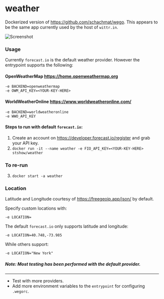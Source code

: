 # weather

Dockerized version of https://github.com/schachmat/wego. 
This appears to be the same app currently used by the host of `wittr.in`.

![Screenshot](https://github.com/stshow/weather/weather-scrot.png)
### Usage

Currently `forecast.io` is the default weather provider. However the entrypoint supports the following:

#### OpenWeatherMap https://home.openweathermap.org

```
-e BACKEND=openweathermap
-e OWM_API_KEY=<YOUR-KEY-HERE>
```

#### WorldWeatherOnline https://www.worldweatheronline.com/

```
-e BACKEND=worldweatheronline
-e WWO_API_KEY
```

#### Steps to run with default `forecast.io`:

1. Create an account on https://developer.forecast.io/register and grab your API key.
2. `docker run -it --name weather -e FIO_API_KEY=<YOUR-KEY-HERE> stshow/weather`

### To re-run
3. `docker start -a weather`

### Location 
Latitude and Longitude courtesy of https://freegeoip.app/json/ by default.

Specify custom locations with:

```
-e LOCATION=
```
The default `forecast.io` only supports latitude and longitude:

```
-e LOCATION=40.748,-73.985
```

While others support:

```
-e LOCATION="New York"
```
##### Note: Most testing has been performed with the default provider.
---
- Test with more providers. 
- Add more environment variables to the `entrypoint` for configuring `.wegorc`. 
